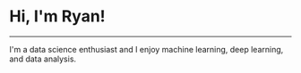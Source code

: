 # Hi, I'm Ryan!

---

I'm a data science enthusiast and I enjoy machine learning, deep learning, and data analysis.

<!---
rparkr/rparkr is a ✨ special ✨ repository because its `README.md` (this file) appears on your GitHub profile.
You can click the Preview link to take a look at your changes.
--->
